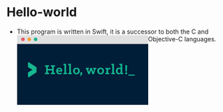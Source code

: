 # Hello-world
* This program is written in Swift, it is a successor to both the C and Objective-C languages.
<img src="HelloWorldgreet.png" width="300" align="left"><br />
